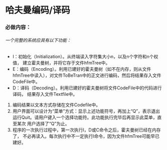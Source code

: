 # 哈夫曼编码/译码

### 必做内容：
###### 一个完整的系统应具有以下功能：
* I：初始化（Initialization）。从终端读入字符集大小n，以及n个字符和n个权值，
	建立霍夫曼树，并将它存于文件hfmTree中。
* E：编码（Encoding）。利用已建好的霍夫曼树（如不在内存，则从文件hfmTree中读入），对文件ToBeTran中的正文进行编码，然后将结果存入文件CodeFile中。
* D：译码（Decoding）。利用已建好的霍夫曼树将文件CodeFile中的代码进行译码，
	结果存入文件Textfile中。
 
1. 编码结果以文本方式存储在文件Codefile中。
2.  用户界面可以设计为“菜单”方式：显示上述功能符号，再加上“Q”，表示退出
	运行Quit。请用户键入一个选择功能符。此功能执行完毕后再显示此菜单，直至某次
	用户选择了“Q”为止。
3. 程序的一次执行过程中，第一次执行I，D或C命令之后，霍夫曼树已经在内存了，
	不必再读入。每次执行中不一定执行I命令，因为文件hfmTree可能早已建好。
